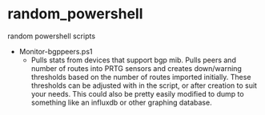 # random_powershell
random powershell scripts

* Monitor-bgppeers.ps1
  * Pulls stats from devices that support bgp mib. Pulls peers and number of routes into PRTG sensors and creates down/warning thresholds based on the number of routes imported initially. These thresholds can be adjusted with in the script, or after creation to suit your needs. This could also be pretty easily modified to dump to something like an influxdb or other graphing database.
